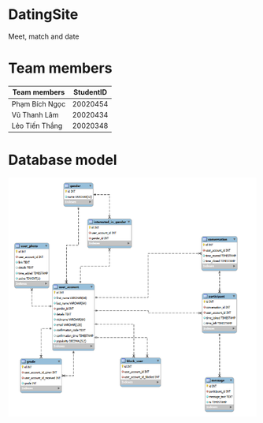 # DatingSite
Meet, match and date 
# Team members
| Team members | StudentID |
| --- | ----------- |
| Phạm Bích Ngọc | 20020454 |
| Vũ Thanh Lâm | 20020434 |
| Lẻo Tiến Thắng | 	20020348 |
# Database model
![databasemodel](diagram.png)
